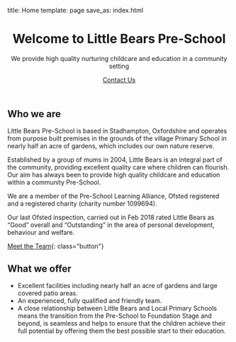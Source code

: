 title: Home
template: page
save_as: index.html

<header>
  <div>
    <h1>Welcome to Little Bears Pre-School</h1>
    <p>
      We provide high quality nurturing childcare and education in a community
      setting
    </p>
    <p>
      <a class="button" href="contact.html">Contact Us</a>
    </p>
  </div>
</header>

## Who we are

Little Bears Pre-School is based in Stadhampton, Oxfordshire and operates
from purpose built premises in the grounds of the village Primary School
in nearly half an acre of gardens, which includes our own nature reserve.

Established by a group of mums in 2004, Little Bears is an integral part
of the community, providing excellent quality care where children can
flourish. Our aim has always been to provide high quality childcare and
education within a community Pre-School.

We are a member of the Pre-School Learning Alliance, Ofsted registered and
a registered charity (charity number 1099694).

Our last Ofsted inspection, carried out in Feb 2018 rated Little Bears as
&ldquo;Good&rdquo; overall and &ldquo;Outstanding&rdquo; in the area of
personal development, behaviour and welfare.

[Meet the Team](about-us){: class="button"}

## What we offer

* Excellent facilities including nearly half an acre of gardens and large
  covered patio areas.
* An experienced, fully qualified and friendly team.
* A close relationship between Little Bears and Local Primary Schools
  means the transition from the Pre-School to Foundation Stage and beyond,
  is seamless and helps to ensure that the children achieve their full
  potential by offering them the best possible start to their education.
